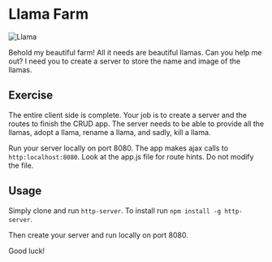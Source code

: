 # Llama Farm

![Llama](http://4.bp.blogspot.com/-_3jxLAfErGw/TZbB-5IA76I/AAAAAAAAAAo/x3lumBp_yPo/s1600/llama1.jpg)

Behold my beautiful farm! All it needs are beautiful llamas.
Can you help me out?
I need you to create a server to store the name and image of the llamas.

## Exercise

The entire client side is complete.
Your job is to create a server and the routes to finish the CRUD app.
The server needs to be able to provide all the llamas, adopt a llama,
rename a llama, and sadly, kill a llama.

Run your server locally on port 8080. The app makes ajax calls to `http:localhost:8080`.
Look at the app.js file for route hints. Do not modify the file.

## Usage

Simply clone and run `http-server`. To install run `npm install -g http-server`.

Then create your server and run locally on port 8080.

Good luck!
